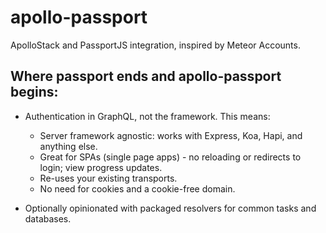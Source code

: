 # apollo-passport

ApolloStack and PassportJS integration, inspired by Meteor Accounts.

## Where passport ends and apollo-passport begins:

* Authentication in GraphQL, not the framework.  This means:

  * Server framework agnostic: works with Express, Koa, Hapi, and anything else.
  * Great for SPAs (single page apps) - no reloading or redirects to login; view progress updates.
  * Re-uses your existing transports.
  * No need for cookies and a cookie-free domain.

* Optionally opinionated with packaged resolvers for common tasks and databases.

